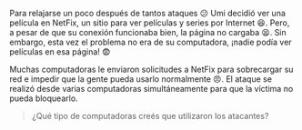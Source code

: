 Para relajarse un poco después de tantos ataques :confused: Umi decidió ver una película en NetFix, un sitio para ver películas y series por Internet :satisfied:. Pero, a pesar de que su conexión funcionaba bien, la página no cargaba :tired_face:. Sin embargo, esta vez el problema no era de su computadora, ¡nadie podía ver películas en esa página! :fearful:

Muchas computadoras le enviaron solicitudes a NetFix para sobrecargar su red e impedir que la gente pueda usarlo normalmente :angry:. El ataque se realizó desde varias computadoras simultáneamente para que la víctima no pueda bloquearlo.

> ¿Qué tipo de computadoras creés que utilizaron los atacantes?
